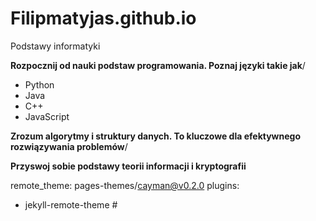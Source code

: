 # Filipmatyjas.github.io


Podstawy informatyki 

**Rozpocznij od nauki podstaw programowania. Poznaj języki takie jak**/
- Python
- Java
- C++ 
-  JavaScript

**Zrozum algorytmy i struktury danych. To kluczowe dla efektywnego rozwiązywania problemów**/


**Przyswoj sobie podstawy teorii informacji i kryptografii**


remote_theme: pages-themes/cayman@v0.2.0
plugins:
- jekyll-remote-theme #
